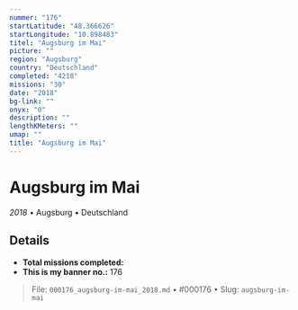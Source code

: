```yaml
---
nummer: "176"
startLatitude: "48.366626"
startLongitude: "10.898483"
titel: "Augsburg im Mai"
picture: ""
region: "Augsburg"
country: "Deutschland"
completed: "4218"
missions: "30"
date: "2018"
bg-link: ""
onyx: "0"
description: ""
lengthKMeters: ""
umap: ""
title: "Augsburg im Mai"
---
```

# Augsburg im Mai

*2018* • Augsburg • Deutschland



## Details


- **Total missions completed:** 
- **This is my banner no.:** 176





> File: `000176_augsburg-im-mai_2018.md` • #000176 • Slug: `augsburg-im-mai`
